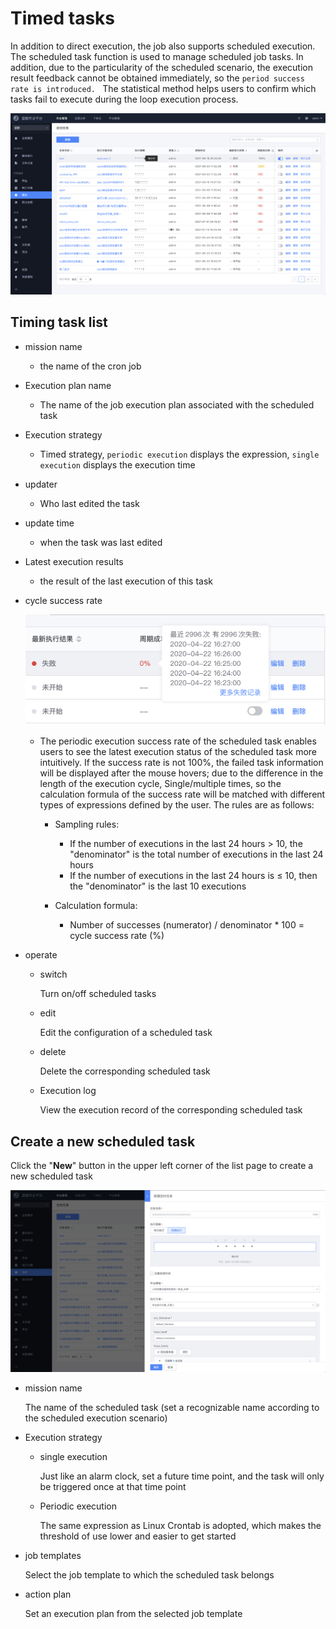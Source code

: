 # Timed tasks

In addition to direct execution, the job also supports scheduled execution. The scheduled task function is used to manage scheduled job tasks. In addition, due to the particularity of the scheduled scenario, the execution result feedback cannot be obtained immediately, so the `period success rate is introduced. ` The statistical method helps users to confirm which tasks fail to execute during the loop execution process.

![image-20211009174841530](media/image-20211009174841530.png)

## Timing task list

- mission name

   - the name of the cron job

- Execution plan name

   - The name of the job execution plan associated with the scheduled task

- Execution strategy

   - Timed strategy, `periodic execution` displays the expression, `single execution` displays the execution time

- updater

   - Who last edited the task

- update time

   - when the task was last edited

- Latest execution results

   - the result of the last execution of this task

- cycle success rate

   ![image-20200424104633465](media/image-20200424104633465.png)

   - The periodic execution success rate of the scheduled task enables users to see the latest execution status of the scheduled task more intuitively. If the success rate is not 100%, the failed task information will be displayed after the mouse hovers; due to the difference in the length of the execution cycle, Single/multiple times, so the calculation formula of the success rate will be matched with different types of expressions defined by the user. The rules are as follows:

     - Sampling rules:
         - If the number of executions in the last 24 hours > 10, the "denominator" is the total number of executions in the last 24 hours
         - If the number of executions in the last 24 hours is ≤ 10, then the "denominator" is the last 10 executions

     - Calculation formula:
         - Number of successes (numerator) / denominator * 100 = cycle success rate (%)


- operate

   - switch

     Turn on/off scheduled tasks

   - edit

     Edit the configuration of a scheduled task

   - delete

     Delete the corresponding scheduled task

   - Execution log

     View the execution record of the corresponding scheduled task



## Create a new scheduled task

Click the "**New**" button in the upper left corner of the list page to create a new scheduled task

![image-20211009175259494](media/image-20211009175259494.png)

- mission name

   The name of the scheduled task (set a recognizable name according to the scheduled execution scenario)

- Execution strategy

   - single execution

     Just like an alarm clock, set a future time point, and the task will only be triggered once at that time point

   - Periodic execution

     The same expression as Linux Crontab is adopted, which makes the threshold of use lower and easier to get started

- job templates

   Select the job template to which the scheduled task belongs

- action plan

   Set an execution plan from the selected job template